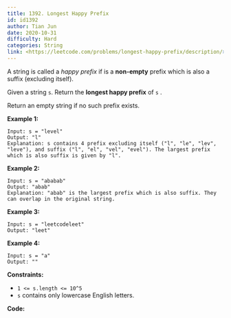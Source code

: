 ```yaml
---
title: 1392. Longest Happy Prefix
id: id1392
author: Tian Jun
date: 2020-10-31
difficulty: Hard
categories: String
link: <https://leetcode.com/problems/longest-happy-prefix/description/>
---
```


A string is called a  _happy prefix_  if is a **non-empty** prefix which is
also a suffix (excluding itself).

Given a string `s`. Return the **longest happy prefix**  of `s` .

Return an empty string if no such prefix exists.



**Example 1:**
            
	Input: s = "level"    
	Output: "l"    
	Explanation: s contains 4 prefix excluding itself ("l", "le", "lev", "leve"), and suffix ("l", "el", "vel", "evel"). The largest prefix which is also suffix is given by "l".    

**Example 2:**
            
	Input: s = "ababab"    
	Output: "abab"    
	Explanation: "abab" is the largest prefix which is also suffix. They can overlap in the original string.    

**Example 3:**
            
	Input: s = "leetcodeleet"    
	Output: "leet"    

**Example 4:**
            
	Input: s = "a"    
	Output: ""    



**Constraints:**

  * `1 <= s.length <= 10^5`
  * `s` contains only lowercase English letters.


**Code:**
